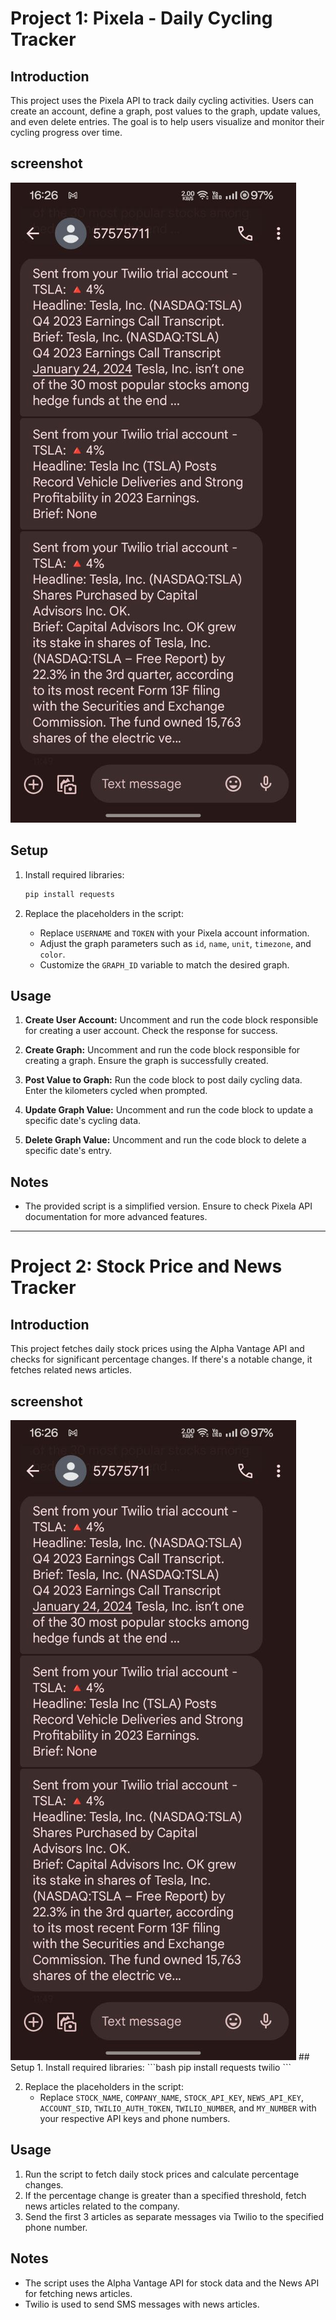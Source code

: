 # Project 1: Pixela - Daily Cycling Tracker

## Introduction
This project uses the Pixela API to track daily cycling activities. Users can create an account, define a graph, post values to the graph, update values, and even delete entries. The goal is to help users visualize and monitor their cycling progress over time.

## screenshot
<img src="./Stock-trading-alerts-twilio/pixel2.jpg">

## Setup
1. Install required libraries:
    ```bash
    pip install requests
    ```

2. Replace the placeholders in the script:
    - Replace `USERNAME` and `TOKEN` with your Pixela account information.
    - Adjust the graph parameters such as `id`, `name`, `unit`, `timezone`, and `color`.
    - Customize the `GRAPH_ID` variable to match the desired graph.

## Usage
1. **Create User Account:**
    Uncomment and run the code block responsible for creating a user account. Check the response for success.

2. **Create Graph:**
    Uncomment and run the code block responsible for creating a graph. Ensure the graph is successfully created.

3. **Post Value to Graph:**
    Run the code block to post daily cycling data. Enter the kilometers cycled when prompted.

4. **Update Graph Value:**
    Uncomment and run the code block to update a specific date's cycling data.

5. **Delete Graph Value:**
    Uncomment and run the code block to delete a specific date's entry.

## Notes
- The provided script is a simplified version. Ensure to check Pixela API documentation for more advanced features.

---

# Project 2: Stock Price and News Tracker

## Introduction
This project fetches daily stock prices using the Alpha Vantage API and checks for significant percentage changes. If there's a notable change, it fetches related news articles.

## screenshot

<img src="./Stock-trading-alerts-twilio/pixel2.jpg">
## Setup
1. Install required libraries:
    ```bash
    pip install requests twilio
    ```

2. Replace the placeholders in the script:
    - Replace `STOCK_NAME`, `COMPANY_NAME`, `STOCK_API_KEY`, `NEWS_API_KEY`, `ACCOUNT_SID`, `TWILIO_AUTH_TOKEN`, `TWILIO_NUMBER`, and `MY_NUMBER` with your respective API keys and phone numbers.

## Usage
1. Run the script to fetch daily stock prices and calculate percentage changes.
2. If the percentage change is greater than a specified threshold, fetch news articles related to the company.
3. Send the first 3 articles as separate messages via Twilio to the specified phone number.

## Notes
- The script uses the Alpha Vantage API for stock data and the News API for fetching news articles.
- Twilio is used to send SMS messages with news articles.

